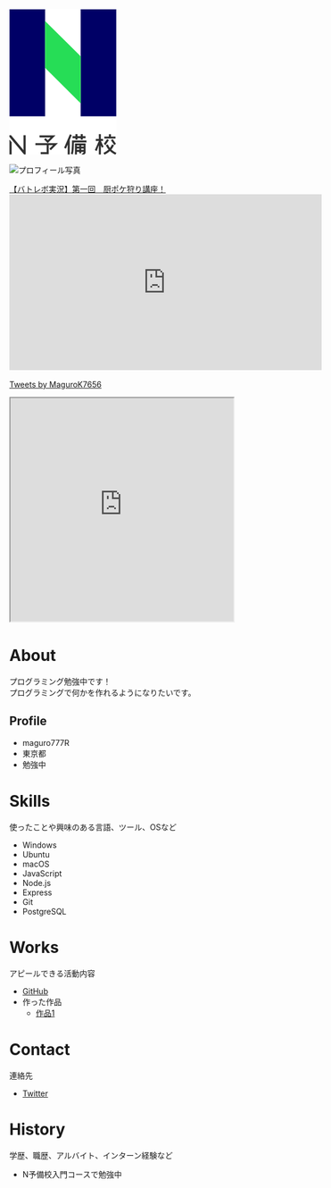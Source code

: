 ![N予備校ロゴ](nyobi_logo.png)

![プロフィール写真](まぐろーくん勉強.jpg)

<script type="application/javascript" src="https://embed.nicovideo.jp/watch/sm7146062/script?w=640&h=360"></script><noscript><a href="https://www.nicovideo.jp/watch/sm7146062">【バトレボ実況】第一回　厨ポケ狩り講座！</a></noscript>

<iframe width="560" height="315" src="https://www.youtube.com/embed/6evKIXJYgeI" frameborder="0" allow="accelerometer; autoplay; clipboard-write; encrypted-media; gyroscope; picture-in-picture" allowfullscreen></iframe>

<a class="twitter-timeline" data-width="400" data-height="600" href="https://twitter.com/MaguroK7656?ref_src=twsrc%5Etfw">Tweets by MaguroK7656</a> <script async src="https://platform.twitter.com/widgets.js" charset="utf-8"></script>

<iframe src="https://openprocessing.org/sketch/1137438/embed/" width="400" height="400"></iframe>

# About  

プログラミング勉強中です！  
プログラミングで何かを作れるようになりたいです。  

## Profile  
- maguro777R  
- 東京都  
- 勉強中  

# Skills
使ったことや興味のある言語、ツール、OSなど
- Windows
- Ubuntu
- macOS
- JavaScript
- Node.js
- Express
- Git
- PostgreSQL

# Works
アピールできる活動内容
- [GitHub](https://github.com/maguro777R)
- 作った作品
  - [作品1](https://github.com/maguro777R/pocketmoney)

# Contact
連絡先
- [Twitter](https://twitter.com/MaguroK7656)

# History
学歴、職歴、アルバイト、インターン経験など
- N予備校入門コースで勉強中
